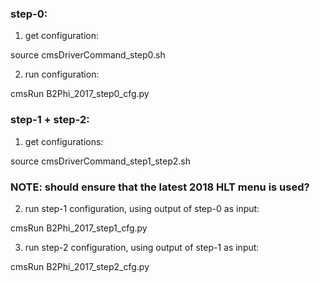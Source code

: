 ### step-0:

1) get configuration:

source cmsDriverCommand_step0.sh

2) run configuration:

cmsRun B2Phi_2017_step0_cfg.py


### step-1 + step-2:

1) get configurations:

source cmsDriverCommand_step1_step2.sh

### NOTE: should ensure that the latest 2018 HLT menu is used?

2) run step-1 configuration, using output of step-0 as input:

cmsRun B2Phi_2017_step1_cfg.py

3) run step-2 configuration, using output of step-1 as input:

cmsRun B2Phi_2017_step2_cfg.py

